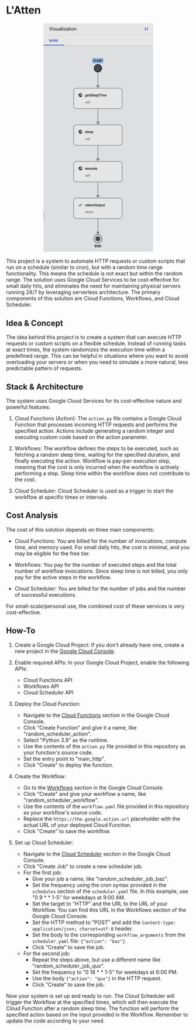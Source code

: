 # L'Atten
<p align="center">
    <img src="./img/workflow.png" width="300" alt="workflow">
</p>

This project is a system to automate HTTP requests or custom scripts that run on a schedule (similar to cron), but with a random time range functionality. This means the schedule is not exact but within the random range. The solution uses Google Cloud Services to be cost-effective for small daily hits, and eliminates the need for maintaining physical servers running 24/7 by leveraging serverless architecture. The primary components of this solution are Cloud Functions, Workflows, and Cloud Scheduler.

## Idea & Concept
The idea behind this project is to create a system that can execute HTTP requests or custom scripts on a flexible schedule. Instead of running tasks at exact times, the system randomizes the execution time within a predefined range. This can be helpful in situations where you want to avoid overloading your servers or when you need to simulate a more natural, less predictable pattern of requests.

## Stack & Architecture
The system uses Google Cloud Services for its cost-effective nature and powerful features:

1. Cloud Functions (Action): The `action.py` file contains a Google Cloud Function that processes incoming HTTP requests and performs the specified action. Actions include generating a random integer and executing custom code based on the action parameter.

2. Workflows: The workflow defines the steps to be executed, such as fetching a random sleep time, waiting for the specified duration, and finally executing the action. Workflow is pay-per-execution step, meaning that the cost is only incurred when the workflow is actively performing a step. Sleep time within the workflow does not contribute to the cost.

3. Cloud Scheduler: Cloud Scheduler is used as a trigger to start the workflow at specific times or intervals.

## Cost Analysis
The cost of this solution depends on three main components:

* Cloud Functions: You are billed for the number of invocations, compute time, and memory used. For small daily hits, the cost is minimal, and you may be eligible for the free tier.

* Workflows: You pay for the number of executed steps and the total number of workflow invocations. Since sleep time is not billed, you only pay for the active steps in the workflow.

* Cloud Scheduler: You are billed for the number of jobs and the number of successful executions.

For small-scale/personal use, the combined cost of these services is very cost-effective.

## How-To

1. Create a Google Cloud Project: If you don't already have one, create a new project in the [Google Cloud Console](console.cloud.google.com).

2. Enable required APIs: In your Google Cloud Project, enable the following APIs:
   * Cloud Functions API
   * Workflows API
   * Cloud Scheduler API

3. Deploy the Cloud Function:
   * Navigate to the [Cloud Functions](https://console.cloud.google.com/functions) section in the Google Cloud Console. 
   * Click "Create Function" and give it a name, like "random_scheduler_action". 
   * Select "Python 3.9" as the runtime. 
   * Use the contents of the `action.py` file provided in this repository as your function's source code.
   * Set the entry point to "main_http".
   * Click "Create" to deploy the function.

4. Create the Workflow:
   * Go to the [Workflows](https://console.cloud.google.com/workflows) section in the Google Cloud Console. 
   * Click "Create" and give your workflow a name, like "random_scheduler_workflow". 
   * Use the contents of the `workflow.yaml` file provided in this repository as your workflow's source code. 
   * Replace the `https://the.google.action.url` placeholder with the actual URL of your deployed Cloud Function. 
   * Click "Create" to save the workflow.
   
5. Set up Cloud Scheduler:
   * Navigate to the [Cloud Scheduler](https://console.cloud.google.com/cloudscheduler) section in the Google Cloud Console. 
   * Click "Create Job" to create a new scheduler job. 
   * For the first job:
     * Give your job a name, like "random_scheduler_job_baz".
     * Set the frequency using the cron syntax provided in the `schedules` section of the `scheduler.yaml` file. In this example, use "0 9 * * 1-5" for weekdays at 9:00 AM.
     * Set the target to "HTTP" and the URL to the URL of your Workflow. You can find this URL in the Workflows section of the Google Cloud Console.
     * Set the HTTP method to "POST" and add the `Content-type: application/json; charset=utf-8` header.
     * Set the body to the corresponding `workflow_arguments` from the `scheduler.yaml` file: `{"action": "baz"}`.
     * Click "Create" to save the job.
   * For the second job:
     * Repeat the steps above, but use a different name like "random_scheduler_job_qux".
     * Set the frequency to "0 18 * * 1-5" for weekdays at 6:00 PM.
     * Use the body `{"action": "qux"}` in the HTTP request.
     * Click "Create" to save the job.

Now your system is set up and ready to run. The Cloud Scheduler will trigger the Workflow at the specified times, which will then execute the Cloud Function after a random sleep time. The function will perform the specified action based on the input provided in the Workflow. Remember to update the code according to your need.
